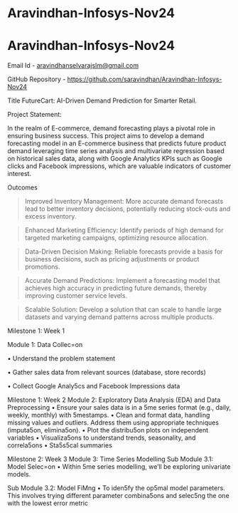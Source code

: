 ﻿# Aravindhan-Infosys-Nov24
# Aravindhan-Infosys-Nov24

Email Id - aravindhanselvarajslm@gmail.com


GitHub Repository - https://github.com/saravindhan/Aravindhan-Infosys-Nov24


Title
FutureCart: AI-Driven Demand Prediction for Smarter Retail.

Project Statement:

In the realm of E-commerce, demand forecasting plays a pivotal role in ensuring business success. This project aims to develop a demand forecasting model in an E-commerce business that predicts future product demand leveraging time series analysis and multivariate regression based on historical sales data, along with Google Analytics KPIs such as Google clicks and Facebook impressions, which are valuable indicators of customer interest.

Outcomes

>Improved Inventory Management: More accurate demand forecasts lead to better inventory decisions, potentially reducing stock-outs and excess inventory.

>Enhanced Marketing Efficiency: Identify periods of high demand for targeted marketing campaigns, optimizing resource allocation.

>Data-Driven Decision Making: Reliable forecasts provide a basis for business decisions, such as pricing adjustments or product promotions.

>Accurate Demand Predictions: Implement a forecasting model that achieves high accuracy in predicting future demands, thereby improving customer service levels.

>Scalable Solution: Develop a solution that can scale to handle large datasets and varying demand patterns across multiple products.

Milestone 1: Week 1

Module 1: Data Collec=on

• Understand the problem statement

• Gather sales data from relevant sources (database, store records) 

• Collect Google Analy5cs and Facebook Impressions data 




Milestone 1: Week 2 
Module 2: Exploratory Data Analysis (EDA) and Data Preprocessing 
• Ensure your sales data is in a 5me series format (e.g., daily, weekly, monthly) with 
5mestamps. 
• Clean and format data, handling missing values and outliers. Address them using 
appropriate techniques (imputa5on, elimina5on). 
• Plot the distribu5on plots on independent variables 
• Visualiza5ons to understand trends, seasonality, and correla5ons 
• Sta5s5cal summaries 



Milestone 2: Week 3 
Module 3: Time Series Modelling 
Sub Module 3.1: Model Selec=on 
• Within 5me series modelling, we’ll be exploring univariate models. 




Sub Module 3.2: Model FiMng 
• To iden5fy the op5mal model parameters. This involves trying different parameter 
combina5ons and selec5ng the one with the lowest error metric


